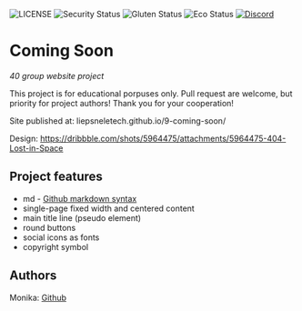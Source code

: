 ![LICENSE](https://img.shields.io/badge/license-MIT-blue.svg?style=flat-square)
![Security Status](https://img.shields.io/security-headers?label=Security&url=https%3A%2F%2Fgithub.com&style=flat-square)
![Gluten Status](https://img.shields.io/badge/Gluten-Free-green.svg)
![Eco Status](https://img.shields.io/badge/ECO-Friendly-green.svg)
[![Discord](https://discord.com/api/guilds/571393319201144843/widget.png)](https://discord.gg/dRwW4rw)

# Coming Soon

_40 group website project_

This project is for educational porpuses only. Pull request are welcome, but priority for project authors! Thank you for your cooperation!

Site published at: liepsneletech.github.io/9-coming-soon/

Design: https://dribbble.com/shots/5964475/attachments/5964475-404-Lost-in-Space

## Project features

- md - [Github markdown syntax](https://docs.github.com/en/get-started/writing-on-github/getting-started-with-writing-and-formatting-on-github/basic-writing-and-formatting-syntax)
- single-page
  fixed width and centered content
- main title line (pseudo element)
- round buttons
- social icons as fonts
- copyright symbol

## Authors

Monika: [Github](https://github.com/liepsneletech)
